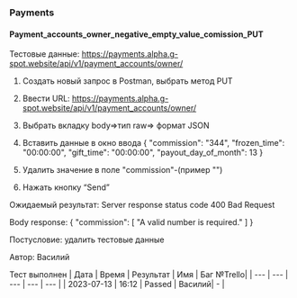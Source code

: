 ### Payments
#### Payment_accounts_owner_negative_empty_value_comission_PUT

Тестовые данные: https://payments.alpha.g-spot.website/api/v1/payment_accounts/owner/


1. Создать новый запрос в Postman, выбрать метод PUT

2. Ввести URL: https://payments.alpha.g-spot.website/api/v1/payment_accounts/owner/

3. Выбрать вкладку body=>тип raw=> формат JSON

4. Вставить данные в окно ввода
{
  "commission": "344",
  "frozen_time": "00:00:00",
  "gift_time": "00:00:00",
  "payout_day_of_month": 13
}

5. Удалить значение в поле "commission"-(пример "")

6. Нажать кнопку “Send”

Ожидаемый результат: Server response status code 400 Bad Request

Body response:
{
    "commission": [
        "A valid number is required."
    ]
}

Постусловие: удалить тестовые данные

Автор: Василий

Тест выполнен
|     Дата    | Время | Результат |   Имя  | Баг №Trello|
|     ---     |  ---  |    ---    |   ---  |    ---     |
|  2023-07-13 | 16:12 |   Passed  | Василий|     -      | 